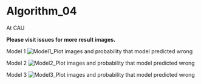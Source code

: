 # Algorithm_04
At CAU

**Please visit issues for more result images.**

Model 1
![Model1_Plot images and probability that model predicted wrong](https://user-images.githubusercontent.com/62103387/82754140-f7583680-9e05-11ea-98a5-10e590b5dce3.PNG)

Model 2
![Model2_Plot images and probability that model predicted wrong](https://user-images.githubusercontent.com/62103387/82754216-79485f80-9e06-11ea-9ec8-85f9addf47f9.PNG)

Model 3
![Model3_Plot images and probability that model predicted wrong](https://user-images.githubusercontent.com/62103387/82754284-dfcd7d80-9e06-11ea-9e0e-7846eaaaf677.PNG)
